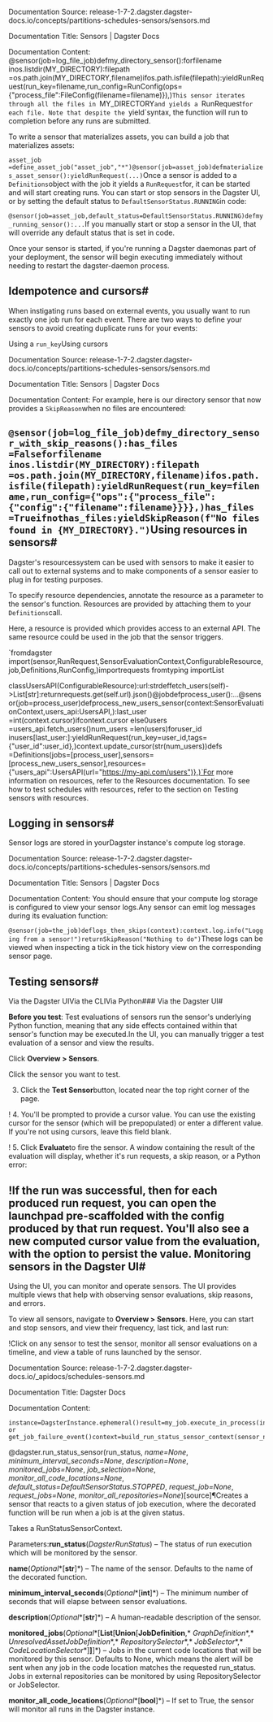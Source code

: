 Documentation Source:
release-1-7-2.dagster.dagster-docs.io/concepts/partitions-schedules-sensors/sensors.md

Documentation Title:
Sensors | Dagster Docs

Documentation Content:
@sensor(job=log_file_job)defmy_directory_sensor():forfilename inos.listdir(MY_DIRECTORY):filepath =os.path.join(MY_DIRECTORY,filename)ifos.path.isfile(filepath):yieldRunRequest(run_key=filename,run_config=RunConfig(ops={"process_file":FileConfig(filename=filename)}),)`This sensor iterates through all the files in `MY_DIRECTORY`and yields a `RunRequest`for each file. Note that despite the `yield`syntax, the function will run to completion before any runs are submitted.

To write a sensor that materializes assets, you can build a job that materializes assets:

`asset_job =define_asset_job("asset_job","*")@sensor(job=asset_job)defmaterializes_asset_sensor():yieldRunRequest(...)`Once a sensor is added to a `Definitions`object with the job it yields a `RunRequest`for, it can be started and will start creating runs. You can start or stop sensors in the Dagster UI, or by setting the default status to `DefaultSensorStatus.RUNNING`in code:

`@sensor(job=asset_job,default_status=DefaultSensorStatus.RUNNING)defmy_running_sensor():...`If you manually start or stop a sensor in the UI, that will override any default status that is set in code.

Once your sensor is started, if you're running a Dagster daemonas part of your deployment, the sensor will begin executing immediately without needing to restart the dagster-daemon process.

Idempotence and cursors#
------------------------

When instigating runs based on external events, you usually want to run exactly one job run for each event. There are two ways to define your sensors to avoid creating duplicate runs for your events:

Using a `run_key`Using cursors



Documentation Source:
release-1-7-2.dagster.dagster-docs.io/concepts/partitions-schedules-sensors/sensors.md

Documentation Title:
Sensors | Dagster Docs

Documentation Content:
For example, here is our directory sensor that now provides a `SkipReason`when no files are encountered:

`@sensor(job=log_file_job)defmy_directory_sensor_with_skip_reasons():has_files =Falseforfilename inos.listdir(MY_DIRECTORY):filepath =os.path.join(MY_DIRECTORY,filename)ifos.path.isfile(filepath):yieldRunRequest(run_key=filename,run_config={"ops":{"process_file":{"config":{"filename":filename}}}},)has_files =Trueifnothas_files:yieldSkipReason(f"No files found in {MY_DIRECTORY}.")`Using resources in sensors#
---------------------------

Dagster's resourcessystem can be used with sensors to make it easier to call out to external systems and to make components of a sensor easier to plug in for testing purposes.

To specify resource dependencies, annotate the resource as a parameter to the sensor's function. Resources are provided by attaching them to your `Definitions`call.

Here, a resource is provided which provides access to an external API. The same resource could be used in the job that the sensor triggers.

`fromdagster import(sensor,RunRequest,SensorEvaluationContext,ConfigurableResource,job,Definitions,RunConfig,)importrequests
fromtyping importList

classUsersAPI(ConfigurableResource):url:strdeffetch_users(self)->List[str]:returnrequests.get(self.url).json()@jobdefprocess_user():...@sensor(job=process_user)defprocess_new_users_sensor(context:SensorEvaluationContext,users_api:UsersAPI,):last_user =int(context.cursor)ifcontext.cursor else0users =users_api.fetch_users()num_users =len(users)foruser_id inusers[last_user:]:yieldRunRequest(run_key=user_id,tags={"user_id":user_id},)context.update_cursor(str(num_users))defs =Definitions(jobs=[process_user],sensors=[process_new_users_sensor],resources={"users_api":UsersAPI(url="https://my-api.com/users")},)`For more information on resources, refer to the Resources documentation. To see how to test schedules with resources, refer to the section on Testing sensors with resources.

Logging in sensors#
-------------------

Sensor logs are stored in yourDagster instance's compute log storage.



Documentation Source:
release-1-7-2.dagster.dagster-docs.io/concepts/partitions-schedules-sensors/sensors.md

Documentation Title:
Sensors | Dagster Docs

Documentation Content:
You should ensure that your compute log storage is configured to view your sensor logs.Any sensor can emit log messages during its evaluation function:

`@sensor(job=the_job)deflogs_then_skips(context):context.log.info("Logging from a sensor!")returnSkipReason("Nothing to do")`These logs can be viewed when inspecting a tick in the tick history view on the corresponding sensor page.

Testing sensors#
----------------

Via the Dagster UIVia the CLIVia Python### Via the Dagster UI#

**Before you test**: Test evaluations of sensors run the sensor's underlying Python function, meaning that any side effects contained within that sensor's function may be executed.In the UI, you can manually trigger a test evaluation of a sensor and view the results.

Click **Overview > Sensors**.

Click the sensor you want to test.

3. Click the **Test Sensor**button, located near the top right corner of the page.

!
4. You'll be prompted to provide a cursor value. You can use the existing cursor for the sensor (which will be prepopulated) or enter a different value. If you're not using cursors, leave this field blank.

!
5. Click **Evaluate**to fire the sensor. A window containing the result of the evaluation will display, whether it's run requests, a skip reason, or a Python error:

!If the run was successful, then for each produced run request, you can open the launchpad pre-scaffolded with the config produced by that run request. You'll also see a new computed cursor value from the evaluation, with the option to persist the value.
Monitoring sensors in the Dagster UI#
-------------------------------------

Using the UI, you can monitor and operate sensors. The UI provides multiple views that help with observing sensor evaluations, skip reasons, and errors.

To view all sensors, navigate to **Overview > Sensors**. Here, you can start and stop sensors, and view their frequency, last tick, and last run:

!Click on any sensor to test the sensor, monitor all sensor evaluations on a timeline, and view a table of runs launched by the sensor.



Documentation Source:
release-1-7-2.dagster.dagster-docs.io/_apidocs/schedules-sensors.md

Documentation Title:
Dagster Docs

Documentation Content:
```
instance=DagsterInstance.ephemeral()result=my_job.execute_in_process(instance=instance)dagster_run=result.dagster_rundagster_event=result.get_job_success_event()# or get_job_failure_event()context=build_run_status_sensor_context(sensor_name="run_status_sensor_to_invoke",dagster_instance=instance,dagster_run=dagster_run,dagster_event=dagster_event,)run_status_sensor_to_invoke(context)
```
@dagster.run\_status\_sensor(run\_status, *name=None*, *minimum\_interval\_seconds=None*, *description=None*, *monitored\_jobs=None*, *job\_selection=None*, *monitor\_all\_code\_locations=None*, *default\_status=DefaultSensorStatus.STOPPED*, *request\_job=None*, *request\_jobs=None*, *monitor\_all\_repositories=None*)[source]¶Creates a sensor that reacts to a given status of job execution, where the decorated
function will be run when a job is at the given status.

Takes a RunStatusSensorContext.

Parameters:**run\_status**(*DagsterRunStatus*) – The status of run execution which will be
monitored by the sensor.

**name**(*Optional**[**str**]*) – The name of the sensor. Defaults to the name of the decorated function.

**minimum\_interval\_seconds**(*Optional**[**int**]*) – The minimum number of seconds that will elapse
between sensor evaluations.

**description**(*Optional**[**str**]*) – A human-readable description of the sensor.

**monitored\_jobs**(*Optional**[**List**[**Union**[**JobDefinition**,* *GraphDefinition**,* *UnresolvedAssetJobDefinition**,* *RepositorySelector**,* *JobSelector**,* *CodeLocationSelector**]**]**]*) – Jobs in the current code locations that will be monitored by this sensor. Defaults to None, which means the alert will
be sent when any job in the code location matches the requested run\_status. Jobs in external repositories can be monitored by using
RepositorySelector or JobSelector.

**monitor\_all\_code\_locations**(*Optional**[**bool**]*) – If set to True, the sensor will monitor all runs in the Dagster instance.



